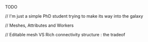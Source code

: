 TODO

// I'm just a simple PhD student trying to make its way into the galaxy

// Meshes, Attributes and Workers

// Editable mesh VS Rich connectivity structure : the tradeof
